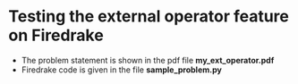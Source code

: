 # Testing the external operator feature on Firedrake
- The problem statement is shown in the pdf file **my_ext_operator.pdf**
- Firedrake code is given in the file **sample_problem.py**
